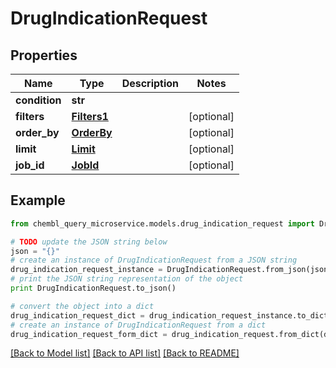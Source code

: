 # DrugIndicationRequest


## Properties

Name | Type | Description | Notes
------------ | ------------- | ------------- | -------------
**condition** | **str** |  | 
**filters** | [**Filters1**](Filters1.md) |  | [optional] 
**order_by** | [**OrderBy**](OrderBy.md) |  | [optional] 
**limit** | [**Limit**](Limit.md) |  | [optional] 
**job_id** | [**JobId**](JobId.md) |  | [optional] 

## Example

```python
from chembl_query_microservice.models.drug_indication_request import DrugIndicationRequest

# TODO update the JSON string below
json = "{}"
# create an instance of DrugIndicationRequest from a JSON string
drug_indication_request_instance = DrugIndicationRequest.from_json(json)
# print the JSON string representation of the object
print DrugIndicationRequest.to_json()

# convert the object into a dict
drug_indication_request_dict = drug_indication_request_instance.to_dict()
# create an instance of DrugIndicationRequest from a dict
drug_indication_request_form_dict = drug_indication_request.from_dict(drug_indication_request_dict)
```
[[Back to Model list]](../README.md#documentation-for-models) [[Back to API list]](../README.md#documentation-for-api-endpoints) [[Back to README]](../README.md)


